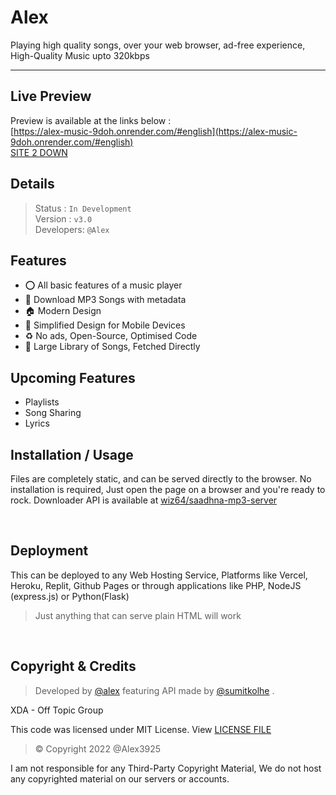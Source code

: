# Alex

 <p>Playing high quality songs, over your web browser, ad-free experience, High-Quality Music upto 320kbps</p>
 
---

## Live Preview
Preview is available at the links below : <br>
[https://alex-music-9doh.onrender.com/#english](https://alex-music-9doh.onrender.com/#english)<br>
[SITE 2 DOWN](https://alex-music-9doh.onrender.com/#english)

## Details
> Status : `In Development`<br>
Version : `v3.0` <br>
Developers: `@Alex`
## Features
- ⭕ All basic features of a music player
- :green_apple: Download MP3 Songs with metadata
- 🏠 Modern Design
- 📱 Simplified Design for Mobile Devices
- ♻ No ads, Open-Source, Optimised Code
- 🎵 Large Library of Songs, Fetched Directly
  
## Upcoming Features
- Playlists
- Song Sharing
- Lyrics
  
## Installation / Usage

Files are completely static, and can be served directly to the browser. No installation is required, Just open the page on a browser and you're ready to rock.
Downloader API is available at [wiz64/saadhna-mp3-server](https://github.com/wiz64/saadhna-mp3-server)

<br>

## Deployment
This can be deployed to any Web Hosting Service, Platforms like Vercel, Heroku, Replit, Github Pages or through applications like PHP, NodeJS (express.js) or Python(Flask)

> Just anything that can serve plain HTML will work

<br>

## Copyright & Credits
> Developed by [@alex](https://github.com/Alex3925) featuring API made by [@sumitkolhe](https://github/sumitkolhe) .

XDA - Off Topic Group

This code was licensed under MIT License. View [LICENSE FILE](./LICENSE)
> &copy;  Copyright 2022 @Alex3925

I am not responsible for any Third-Party Copyright Material, We do not host any copyrighted material on our servers or accounts.
